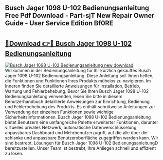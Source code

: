 ## Busch Jager 1098 U-102 Bedienungsanleitung Free Pdf Download - Part-sjT New Repair Owner Guide - User Service Edition Bf0RE

# <h2><a href="http://df5iw97.blite.top/?on=Busch+Jager+1098+U-102+Bedienungsanleitung">🔗Download 👉🔴 Busch Jager 1098 U-102 Bedienungsanleitung</a></h2>

[![Busch Jager 1098 U-102 Bedienungsanleitung new download](https://i.imgur.com/lujVjoI.png)](http://df5iw97.blite.top/?on=Busch+Jager+1098+U-102+Bedienungsanleitung)
Willkommen in der Bedienungsanleitung für Ihr kürzlich gekauftes Busch Jager 1098 U-102 Bedienungsanleitung. Diese Anleitung soll Ihnen helfen, die Funktionen und Funktionen Ihres Produkts mühelos zu navigieren. Im Inneren finden Sie detaillierte Anweisungen für Installation, Betrieb, Wartung und Fehlerbehebung. Bevor Sie Ihren Busch Jager 1098 U-102 Bedienungsanleitung verwenden, lesen Sie bitte in diesem Benutzerhandbuch detaillierte Anweisungen zur Einrichtung, Bedienung und Fehlerbehebung des Produkts. Es enthält schrittweise Anleitungen zur Verwendung der einzelnen Funktionen sowie wichtige Sicherheitsinformationen. Busch Jager 1098 U-102 Bedienungsanleitung bietet Benutzern eine umfangreiche Palette erweiterter Funktionen, darunter virtuelles privates Netzwerk, automatische Datenverschlüsselung, anpassbares Dashboard und Mehrbenutzerzugriff, auf die alle über die schlanke und anpassbare Benutzeroberfläche zugegriffen werden kann. Wir sind bestrebt, Lösungen für Busch Jager 1098 U-102 BedienungsanleitungD bereitzustellen. Unser Team ist bestrebt, Ihre Anliegen schnell und effizient zu lösen.
